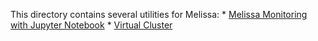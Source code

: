 This directory contains several utilities for Melissa:
    * [Melissa Monitoring with  Jupyter Notebook](MelissaMonitoring/Melissa-monitoring-notebook.ipynb)
    * [Virtual Cluster](virtual_cluster/README.md)